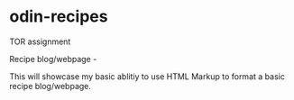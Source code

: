 # odin-recipes
TOR assignment

Recipe blog/webpage - 

This will showcase my basic ablitiy to use HTML Markup to format a basic recipe blog/webpage.

